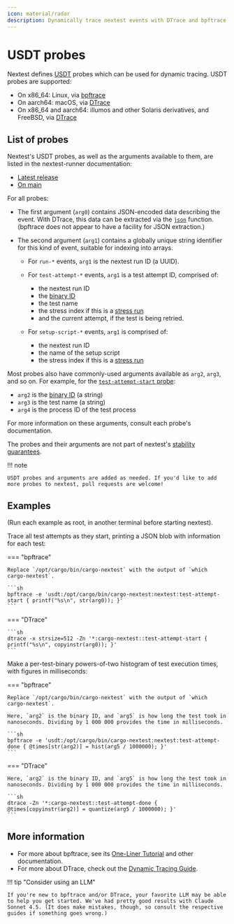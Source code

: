 ```yaml
---
icon: material/radar
description: Dynamically trace nextest events with DTrace and bpftrace.
---
```


# USDT probes

<!-- md:version 0.9.108 -->

Nextest defines [USDT](https://docs.rs/usdt/) probes which can be used for dynamic tracing. USDT probes are supported:

* On x86_64: Linux, via [bpftrace](https://bpftrace.org/)
* On aarch64: macOS, via [DTrace](https://dtrace.org/)
* On x86_64 and aarch64: illumos and other Solaris derivatives, and FreeBSD, via [DTrace](https://dtrace.org/)

## List of probes

Nextest's USDT probes, as well as the arguments available to them, are listed in the nextest-runner documentation:

* [Latest release](https://docs.rs/nextest-runner/latest/nextest_runner/usdt)
* [On main](https://nexte.st/rustdoc/nextest_runner/usdt/)

For all probes:

* The first argument (`arg0`) contains JSON-encoded data describing the event. With DTrace, this data can be extracted via the [`json`](https://sysmgr.org/blog/2012/11/29/dtrace_and_json_together_at_last/) function. (bpftrace does not appear to have a facility for JSON extraction.)

* The second argument (`arg1`) contains a globally unique string identifier for this kind of event, suitable for indexing into arrays.

  * For `run-*` events, `arg1` is the nextest run ID (a UUID).

  * For `test-attempt-*` events, `arg1` is a test attempt ID, comprised of:
    * the nextest run ID
    * the [binary ID](../running.md#binary-ids)
    * the test name
    * the stress index if this is a [stress run](../features/stress-tests.md)
    * and the current attempt, if the test is being retried.

  * For `setup-script-*` events, `arg1` is comprised of:
    * the nextest run ID
    * the name of the setup script
    * the stress index if this is a [stress run](../features/stress-tests.md)

Most probes also have commonly-used arguments available as `arg2`, `arg3`, and so on. For example, for the [`test-attempt-start` probe](https://nexte.st/rustdoc/nextest_runner/usdt/struct.UsdtTestAttemptStart):

* `arg2` is the [binary ID](../running.md#binary-ids) (a string)
* `arg3` is the test name (a string)
* `arg4` is the process ID of the test process

For more information on these arguments, consult each probe's documentation.

The probes and their arguments are not part of nextest's [stability guarantees](../stability/index.md).

!!! note

    USDT probes and arguments are added as needed. If you'd like to add more probes to nextest, pull requests are welcome!

## Examples

(Run each example as root, in another terminal before starting nextest).

Trace all test attempts as they start, printing a JSON blob with information for each test:

=== "bpftrace"

    Replace `/opt/cargo/bin/cargo-nextest` with the output of `which cargo-nextest`.

    ```sh
    bpftrace -e 'usdt:/opt/cargo/bin/cargo-nextest:nextest:test-attempt-start { printf("%s\n", str(arg0)); }'
    ```

=== "DTrace"

    ```sh
    dtrace -x strsize=512 -Zn '*:cargo-nextest::test-attempt-start { printf("%s\n", copyinstr(arg0)); }'
    ```

Make a per-test-binary powers-of-two histogram of test execution times, with figures in milliseconds:

=== "bpftrace"

    Replace `/opt/cargo/bin/cargo-nextest` with the output of `which cargo-nextest`.

    Here, `arg2` is the binary ID, and `arg5` is how long the test took in
    nanoseconds. Dividing by 1 000 000 provides the time in milliseconds.

    ```sh
    bpftrace -e 'usdt:/opt/cargo/bin/cargo-nextest:nextest:test-attempt-done { @times[str(arg2)] = hist(arg5 / 1000000); }'
    ```

=== "DTrace"

    Here, `arg2` is the binary ID, and `arg5` is how long the test took in
    nanoseconds. Dividing by 1 000 000 provides the time in milliseconds.

    ```sh
    dtrace -Zn '*:cargo-nextest::test-attempt-done { @times[copyinstr(arg2)] = quantize(arg5 / 1000000); }'
    ```

## More information

* For more about bpftrace, see its [One-Liner Tutorial](https://bpftrace.org/tutorial-one-liners) and other documentation.
* For more about DTrace, check out the [Dynamic Tracing Guide](https://illumos.org/books/dtrace/preface.html#preface).

!!! tip "Consider using an LLM"

    If you're new to bpftrace and/or DTrace, your favorite LLM may be able to help you get started. We've had pretty good results with Claude Sonnet 4.5. (It does make mistakes, though, so consult the respective guides if something goes wrong.)
